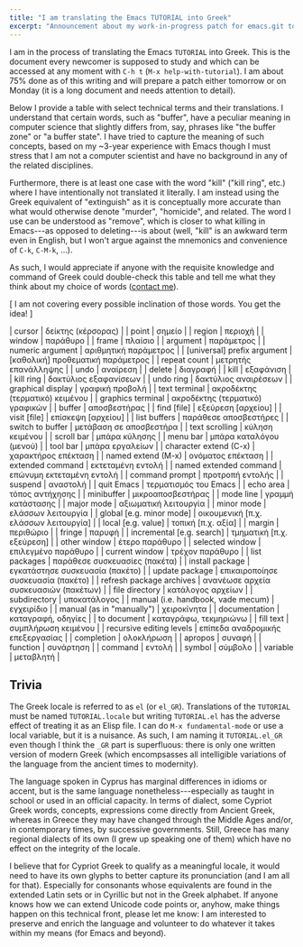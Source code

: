 ```yaml
---
title: "I am translating the Emacs TUTORIAL into Greek"
excerpt: "Announcement about my work-in-progress patch for emacs.git to provide the Emacs TUTORIAL in the Greek language."
---
```


I am in the process of translating the Emacs `TUTORIAL` into Greek.
This is the document every newcomer is supposed to study and which can
be accessed at any moment with `C-h t` (`M-x help-with-tutorial`).  I am
about 75% done as of this writing and will prepare a patch either
tomorrow or on Monday (it is a long document and needs attention to
detail).

Below I provide a table with select technical terms and their
translations.  I understand that certain words, such as "buffer", have a
peculiar meaning in computer science that slightly differs from, say,
phrases like "the buffer zone" or "a buffer state".  I have tried to
capture the meaning of such concepts, based on my ~3-year experience
with Emacs though I must stress that I am not a computer scientist and
have no background in any of the related disciplines.

Furthermore, there is at least one case with the word "kill" ("kill
ring", etc.) where I have intentionally not translated it literally.  I
am instead using the Greek equivalent of "extinguish" as it is
conceptually more accurate than what would otherwise denote "murder",
"homicide", and related.  The word I use can be understood as "remove",
which is closer to what killing in Emacs---as opposed to deleting---is
about (well, "kill" is an awkward term even in English, but I won't
argue against the mnemonics and convenience of `C-k`, `C-M-k`, ...).

As such, I would appreciate if anyone with the requisite knowledge and
command of Greek could double-check this table and tell me what they
think about my choice of words ([contact me](https://protesilaos.com/contact)).

[ I am not covering every possible inclination of those words.  You get
  the idea! ]

| cursor                             | δείκτης (κέρσορας)                    |
| point                              | σημείο                                |
| region                             | περιοχή                               |
| window                             | παράθυρο                              |
| frame                              | πλαίσιο                               |
| argument                           | παράμετρος                            |
| numeric argument                   | αριθμητική παράμετρος                 |
| [universal] prefix argument        | [καθολική] προθεματική παράμετρος     |
| repeat count                       | μετρητής επανάλληψης                  |
| undo                               | αναίρεση                              |
| delete                             | διαγραφή                              |
| kill                               | εξαφάνιση                             |
| kill ring                          | δακτύλιος εξαφανίσεων                 |
| undo ring                          | δακτύλιος αναιρέσεων                  |
| graphical display                  | γραφική προβολή                       |
| text terminal                      | ακροδέκτης (τερματικό) κειμένου       |
| graphics terminal                  | ακροδέκτης (τερματικό) γραφικών       |
| buffer                             | αποσβεστήρας                          |
| find [file]                        | εξεύρεση [αρχείου]                    |
| visit [file]                       | επίσκεψη [αρχείου]                    |
| list buffers                       | παράθεσε αποσβεστήρες                 |
| switch to buffer                   | μετάβαση σε αποσβεστήρα               |
| text scrolling                     | κύληση κειμένου                       |
| scroll bar                         | μπάρα κύλησης                         |
| menu bar                           | μπάρα καταλόγου (μενού)               |
| tool bar                           | μπάρα εργαλείων                       |
| character extend (C-x)             | χαρακτήρος επέκταση                   |
| named extend (M-x)                 | ονόματος επέκταση                     |
| extended command                   | εκτεταμένη εντολή                     |
| named extended command             | επώνυμη εκτεταμένη εντολή             |
| command prompt                     | προτροπή εντολής                      |
| suspend                            | αναστολή                              |
| quit Emacs                         | τερματισμός του Emacs                 |
| echo area                          | τόπος αντήχησης                       |
| minibuffer                         | μικροαποσβεστήρας                     |
| mode line                          | γραμμή κατάστασης                     |
| major mode                         | αξιωματική λειτουργία                 |
| minor mode                         | ελάσσων λειτουργία                    |
| global [e.g. minor mode]           | οικουμενική [π.χ. ελάσσων λειτουργία] |
| local [e.g. value]                 | τοπική [π.χ. αξία]                    |
| margin                             | περιθώριο                             |
| fringe                             | παρυφή                                |
| incremental [e.g. search]          | τμηματική [π.χ. εξεύρεση]             |
| other window                       | έτερο παράθυρο                        |
| selected window                    | επιλεγμένο παράθυρο                   |
| current window                     | τρέχον παράθυρο                       |
| list packages                      | παράθεσε συσκευασίες (πακέτα)         |
| install package                    | εγκατάστησε συσκευασία (πακέτο)       |
| update package                     | επικαιροποίησε συσκευασία (πακέτο)    |
| refresh package archives           | ανανέωσε αρχεία συσκευασιών (πακέτων) |
| file directory                     | κατάλογος αρχείων                     |
| subdirectory                       | υποκατάλογος                          |
| manual (i.e. handbook, vade mecum) | εγχειρίδιο                            |
| manual (as in "manually")          | χειροκίνητα                           |
| documentation                      | καταγραφή, οδηγίες                    |
| to document                        | καταγράφω, τεκμηριώνω                 |
| fill text                          | συμπλήρωση κειμένου                   |
| recursive editing levels           | επίπεδα αναδρομικής επεξεργασίας      |
| completion                         | ολοκλήρωση                            |
| apropos                            | συναφή                                |
| function                           | συνάρτηση                             |
| command                            | εντολή                                |
| symbol                             | σύμβολο                               |
| variable                           | μεταβλητή                             |

## Trivia

The Greek locale is referred to as `el` (or `el_GR`).  Translations of
the `TUTORIAL` must be named `TUTORIAL.locale` but writing `TUTORIAL.el`
has the adverse effect of treating it as an Elisp file.  I can do `M-x
fundamental-mode` or use a local variable, but it is a nuisance.  As
such, I am naming it `TUTORIAL.el_GR` even though I think the `_GR` part
is superfluous: there is only one written version of modern Greek (which
encompsasses all intelligible variations of the language from the
ancient times to modernity).

The language spoken in Cyprus has marginal differences in idioms or
accent, but is the same language nonetheless---especially as taught in
school or used in an official capacity.  In terms of dialect, some
Cypriot Greek words, concepts, expressions come directly from Ancient
Greek, whereas in Greece they may have changed through the Middle Ages
and/or, in contemporary times, by successive governments.  Still, Greece
has many regional dialects of its own (I grew up speaking one of them)
which have no effect on the integrity of the locale.

I believe that for Cypriot Greek to qualify as a meaningful locale, it
would need to have its own glyphs to better capture its pronunciation
(and I am all for that).  Especially for consonants whose equivalents
are found in the extended Latin sets or in Cyrillic but not in the Greek
alphabet.  If anyone knows how we can extend Unicode code points or,
anyhow, make things happen on this technical front, please let me know:
I am interested to preserve and enrich the language and volunteer to do
whatever it takes within my means (for Emacs and beyond).
